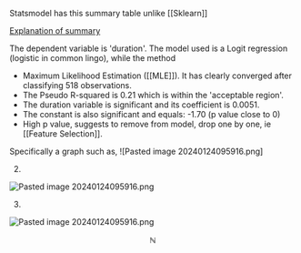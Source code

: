 Statsmodel has this summary table unlike [[Sklearn]]

[Explanation of summary](https://youtu.be/JwUj5M8QY4U?t=658)

The dependent variable is 'duration'. The model used is a Logit regression (logistic in common lingo), while the method 
- Maximum Likelihood Estimation ([[MLE]]). It has clearly converged after classifying 518 observations.
- The Pseudo R-squared is 0.21 which is within the 'acceptable region'.
- The duration variable is significant and its coefficient is 0.0051.
- The constant is also significant and equals: -1.70 (p value close to 0)
- High p value, suggests to remove from model, drop one by one, ie [[Feature Selection]].

Specifically a graph such as,
![Pasted image 20240124095916.png]

2.
![Pasted image 20240124095916.png](../images/Pasted%20image%2020240124095916.png)


3.
![Pasted image 20240124095916.png](../images/Pasted%20image%2020240124095916.png)


$$\mathbb{N}$$
